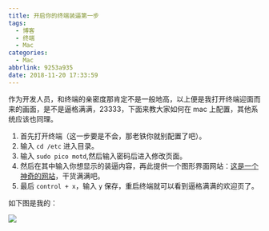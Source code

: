 ```yaml
---
title: 开启你的终端装逼第一步
tags:
  - 博客
  - 终端
  - Mac
categories:
  - Mac
abbrlink: 9253a935
date: 2018-11-20 17:33:59
---
```


作为开发人员，和终端的亲密度那肯定不是一般地高，以上便是我打开终端迎面而来的画面，是不是逼格满满，23333，下面来教大家如何在 mac 上配置，其他系统应该也同理。

1. 首先打开终端（这一步要是不会，那老铁你就别配置了吧）。
2. 输入 `cd /etc` 进入目录。
3. 输入 `sudo pico motd`,然后输入密码后进入修改页面。
4. 然后在其中输入你想显示的装逼内容，再此提供一个图形界面网站：[这是一个神奇的网站](http://www.asciiworld.com/)，干货满满吧。
5. 最后 `control + x`，输入 `y` 保存，重启终端就可以看到逼格满满的欢迎页了。

<!--more-->

如下图是我的：

![](https://ws3.sinaimg.cn/large/006tNbRwly1fxet0956ovj30ih0dygmx.jpg)